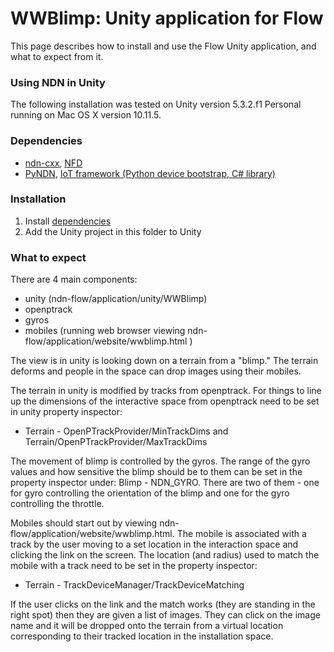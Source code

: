 WWBlimp: Unity application for Flow
=========================

This page describes how to install and use the Flow Unity application, and what to expect from it. 

### Using NDN in Unity

The following installation was tested on Unity version 5.3.2.f1 Personal running on Mac OS X version 10.11.5.

### Dependencies

* [ndn-cxx](https://github.com/named-data/ndn-cxx), [NFD](https://github.com/named-data/nfd)
* [PyNDN](https://github.com/named-data/PyNDN2), [IoT framework (Python device bootstrap, C# library)](https://github.com/remap/ndn-flow/tree/master/framework) 

### Installation

1. Install [dependencies](#Dependencies)
2. Add the Unity project in this folder to Unity

### What to expect

There are 4 main components:

 * unity (ndn-flow/application/unity/WWBlimp)
 * openptrack
 * gyros
 * mobiles (running web browser viewing ndn-flow/application/website/wwblimp.html )


The view is in unity is looking down on a terrain from a "blimp."  The terrain deforms and people in the space can drop images using their mobiles.

The terrain in unity is modified by tracks from openptrack.  For things to line up the dimensions of the interactive space from openptrack need to be set in unity property inspector:

 * Terrain - OpenPTrackProvider/MinTrackDims and Terrain/OpenPTrackProvider/MaxTrackDims

The movement of blimp is controlled by the gyros.  The range of the gyro values and how sensitive the blimp should be to them can be set in the property inspector under: Blimp - NDN_GYRO.  There are two of them - one for gyro controlling the orientation of the blimp and one for the gyro controlling the throttle.

Mobiles should start out by viewing ndn-flow/application/website/wwblimp.html.  The mobile is associated with a track by the user moving to a set location in the interaction space and clicking the link on the screen.  The location (and radius) used to match the mobile with a track need to be set in the property inspector:

 * Terrain - TrackDeviceManager/TrackDeviceMatching

If the user clicks on the link and the match works (they are standing in the right spot) then they are given a list of images.  They can click on the image name and it will be dropped onto the terrain from a virtual location corresponding to their tracked location in the installation space.
